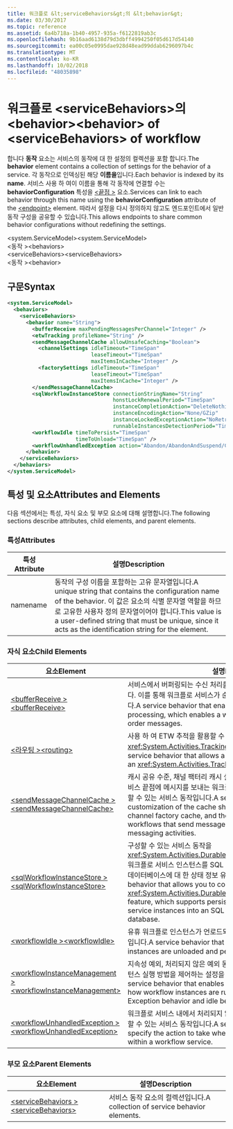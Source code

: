 ```yaml
---
title: 워크플로 &lt;serviceBehaviors&gt;의 &lt;behavior&gt;
ms.date: 03/30/2017
ms.topic: reference
ms.assetid: 6a4b718a-1b40-4957-935a-f6122819ab3c
ms.openlocfilehash: 9b16aad6138d79d3dbff4994250f05d617d54140
ms.sourcegitcommit: ea00c05e0995dae928d48ead99ddab6296097b4c
ms.translationtype: MT
ms.contentlocale: ko-KR
ms.lasthandoff: 10/02/2018
ms.locfileid: "48035898"
---
```

# <a name="ltbehaviorgt-of-ltservicebehaviorsgt-of-workflow"></a><span data-ttu-id="ad9a0-102">워크플로 &lt;serviceBehaviors&gt;의 &lt;behavior&gt;</span><span class="sxs-lookup"><span data-stu-id="ad9a0-102">&lt;behavior&gt; of &lt;serviceBehaviors&gt; of workflow</span></span>
<span data-ttu-id="ad9a0-103">합니다 **동작** 요소는 서비스의 동작에 대 한 설정의 컬렉션을 포함 합니다.</span><span class="sxs-lookup"><span data-stu-id="ad9a0-103">The **behavior** element contains a collection of settings for the behavior of a service.</span></span> <span data-ttu-id="ad9a0-104">각 동작으로 인덱싱된 해당 **이름을**입니다.</span><span class="sxs-lookup"><span data-stu-id="ad9a0-104">Each behavior is indexed by its **name**.</span></span> <span data-ttu-id="ad9a0-105">서비스 사용 하 여이 이름을 통해 각 동작에 연결할 수는 **behaviorConfiguration** 특성을 [ \<끝점 >](../../../../../docs/framework/configure-apps/file-schema/wcf/endpoint-element.md) 요소.</span><span class="sxs-lookup"><span data-stu-id="ad9a0-105">Services can link to each behavior through this name using the **behaviorConfiguration** attribute of the [\<endpoint>](../../../../../docs/framework/configure-apps/file-schema/wcf/endpoint-element.md) element.</span></span> <span data-ttu-id="ad9a0-106">따라서 설정을 다시 정의하지 않고도 엔드포인트에서 일반 동작 구성을 공유할 수 있습니다.</span><span class="sxs-lookup"><span data-stu-id="ad9a0-106">This allows endpoints to share common behavior configurations without redefining the settings.</span></span>  
  
<span data-ttu-id="ad9a0-107">\<system.ServiceModel></span><span class="sxs-lookup"><span data-stu-id="ad9a0-107">\<system.ServiceModel></span></span>  
<span data-ttu-id="ad9a0-108">\<동작 ></span><span class="sxs-lookup"><span data-stu-id="ad9a0-108">\<behaviors></span></span>  
<span data-ttu-id="ad9a0-109">\<serviceBehaviors></span><span class="sxs-lookup"><span data-stu-id="ad9a0-109">\<serviceBehaviors></span></span>  
<span data-ttu-id="ad9a0-110">\<동작 ></span><span class="sxs-lookup"><span data-stu-id="ad9a0-110">\<behavior></span></span>  
  
## <a name="syntax"></a><span data-ttu-id="ad9a0-111">구문</span><span class="sxs-lookup"><span data-stu-id="ad9a0-111">Syntax</span></span>  
  
```xml  
<system.ServiceModel>  
  <behaviors>  
    <serviceBehaviors>  
      <behavior name="String">
        <bufferReceive maxPendingMessagesPerChannel="Integer" />
        <etwTracking profileName="String" />
        <sendMessageChannelCache allowUnsafeCaching="Boolean">
          <channelSettings idleTimeout="TimeSpan" 
                           leaseTimeout="TimeSpan" 
                           maxItemsInCache="Integer" />
          <factorySettings idleTimeout="TimeSpan" 
                           leaseTimeout="TimeSpan" 
                           maxItemsInCache="Integer" />
        </sendMessageChannelCache>
        <sqlWorkflowInstanceStore connectionStringName="String" 
                                  honstLockRenewalPeriod="TimeSpan" 
                                  instanceCompletionAction="DeleteNothing/DeleteAll" 
                                  instanceEncodingAction="None/GZip" 
                                  instanceLockedExceptionAction="NoRetry/BasicRetry/AggressiveRetry" 
                                  runnableInstancesDetectionPeriod="TimeSpan" />
        <workflowIdle timeToPersist="TimeSpan" 
                      timeToUnload="TimeSpan" />
        <workflowUnhandledException action="Abandon/AbandonAndSuspend/Cancel/Terminate" />
      </behavior>
    </serviceBehaviors>  
  </behaviors>  
</system.ServiceModel>  
```  
  
## <a name="attributes-and-elements"></a><span data-ttu-id="ad9a0-112">특성 및 요소</span><span class="sxs-lookup"><span data-stu-id="ad9a0-112">Attributes and Elements</span></span>  
 <span data-ttu-id="ad9a0-113">다음 섹션에서는 특성, 자식 요소 및 부모 요소에 대해 설명합니다.</span><span class="sxs-lookup"><span data-stu-id="ad9a0-113">The following sections describe attributes, child elements, and parent elements.</span></span>  
  
### <a name="attributes"></a><span data-ttu-id="ad9a0-114">특성</span><span class="sxs-lookup"><span data-stu-id="ad9a0-114">Attributes</span></span>  
  
|<span data-ttu-id="ad9a0-115">특성</span><span class="sxs-lookup"><span data-stu-id="ad9a0-115">Attribute</span></span>|<span data-ttu-id="ad9a0-116">설명</span><span class="sxs-lookup"><span data-stu-id="ad9a0-116">Description</span></span>|  
|---------------|-----------------|  
|<span data-ttu-id="ad9a0-117">name</span><span class="sxs-lookup"><span data-stu-id="ad9a0-117">name</span></span>|<span data-ttu-id="ad9a0-118">동작의 구성 이름을 포함하는 고유 문자열입니다.</span><span class="sxs-lookup"><span data-stu-id="ad9a0-118">A unique string that contains the configuration name of the behavior.</span></span> <span data-ttu-id="ad9a0-119">이 값은 요소의 식별 문자열 역할을 하므로 고유한 사용자 정의 문자열이어야 합니다.</span><span class="sxs-lookup"><span data-stu-id="ad9a0-119">This value is a user-defined string that must be unique, since it acts as the identification string for the element.</span></span>|  
  
### <a name="child-elements"></a><span data-ttu-id="ad9a0-120">자식 요소</span><span class="sxs-lookup"><span data-stu-id="ad9a0-120">Child Elements</span></span>  
  
|<span data-ttu-id="ad9a0-121">요소</span><span class="sxs-lookup"><span data-stu-id="ad9a0-121">Element</span></span>|<span data-ttu-id="ad9a0-122">설명</span><span class="sxs-lookup"><span data-stu-id="ad9a0-122">Description</span></span>|  
|-------------|-----------------|  
|[<span data-ttu-id="ad9a0-123">\<bufferReceive ></span><span class="sxs-lookup"><span data-stu-id="ad9a0-123">\<bufferReceive></span></span>](../../../../../docs/framework/configure-apps/file-schema/windows-workflow-foundation/bufferreceive.md)|<span data-ttu-id="ad9a0-124">서비스에서 버퍼링되는 수신 처리를 사용할 수 있도록 하는 서비스 동작입니다. 이를 통해 워크플로 서비스가 순서가 맞지 않는 메시지를 처리할 수 있습니다.</span><span class="sxs-lookup"><span data-stu-id="ad9a0-124">A service behavior that enables a service to use buffered receive processing, which enables a workflow service to process out-of-order messages.</span></span>|  
|[<span data-ttu-id="ad9a0-125">\<라우팅 ></span><span class="sxs-lookup"><span data-stu-id="ad9a0-125">\<routing></span></span>](../../../../../docs/framework/configure-apps/file-schema/wcf/routing-of-servicebehavior.md)|<span data-ttu-id="ad9a0-126">사용 하 여 ETW 추적을 활용할 수 있도록 허용 하는 서비스 동작을 <xref:System.Activities.Tracking.EtwTrackingParticipant>입니다.</span><span class="sxs-lookup"><span data-stu-id="ad9a0-126">A service behavior that allows a service to utilize ETW tracking using an <xref:System.Activities.Tracking.EtwTrackingParticipant>.</span></span>|  
|[<span data-ttu-id="ad9a0-127">\<sendMessageChannelCache ></span><span class="sxs-lookup"><span data-stu-id="ad9a0-127">\<sendMessageChannelCache></span></span>](../../../../../docs/framework/configure-apps/file-schema/windows-workflow-foundation/sendmessagechannelcache.md)|<span data-ttu-id="ad9a0-128">캐시 공유 수준, 채널 팩터리 캐시 설정 및 Send 메시징 활동을 사용 하 여 서비스 끝점에 메시지를 보내는 워크플로 위한 채널 캐시의 설정을 사용자 지정할 수 있는 서비스 동작입니다.</span><span class="sxs-lookup"><span data-stu-id="ad9a0-128">A service behavior that enables the customization of the cache sharing levels, the settings of the channel factory cache, and the settings of the channel cache for workflows that send messages to service endpoints using Send messaging activities.</span></span>|  
|[<span data-ttu-id="ad9a0-129">\<sqlWorkflowInstanceStore ></span><span class="sxs-lookup"><span data-stu-id="ad9a0-129">\<sqlWorkflowInstanceStore></span></span>](../../../../../docs/framework/configure-apps/file-schema/windows-workflow-foundation/sqlworkflowinstancestore.md)|<span data-ttu-id="ad9a0-130">구성할 수 있는 서비스 동작을 <xref:System.Activities.DurableInstancing.SqlWorkflowInstanceStore> 워크플로 서비스 인스턴스를 SQL Server 2005 또는 SQL Server 2008 데이터베이스에 대 한 상태 정보 유지를 지 원하는 기능을 합니다.</span><span class="sxs-lookup"><span data-stu-id="ad9a0-130">A service behavior that allows you to configure the <xref:System.Activities.DurableInstancing.SqlWorkflowInstanceStore> feature, which supports persisting state information for workflow service instances into an SQL Server 2005 or SQL Server 2008 database.</span></span>|  
|[<span data-ttu-id="ad9a0-131">\<workflowIdle ></span><span class="sxs-lookup"><span data-stu-id="ad9a0-131">\<workflowIdle></span></span>](../../../../../docs/framework/configure-apps/file-schema/windows-workflow-foundation/workflowidle.md)|<span data-ttu-id="ad9a0-132">유휴 워크플로 인스턴스가 언로드되고 유지되는 시간을 제어하는 서비스 동작입니다.</span><span class="sxs-lookup"><span data-stu-id="ad9a0-132">A service behavior that controls when idle workflow instances are unloaded and persisted.</span></span>|  
|[<span data-ttu-id="ad9a0-133">\<workflowInstanceManagement ></span><span class="sxs-lookup"><span data-stu-id="ad9a0-133">\<workflowInstanceManagement></span></span>](../../../../../docs/framework/configure-apps/file-schema/windows-workflow-foundation/workflowinstancemanagement.md)|<span data-ttu-id="ad9a0-134">지속성 예외, 처리되지 않은 예외 동작 및 유휴 동작을 비롯하여 워크플로 인스턴스 실행 방법을 제어하는 설정을 지정할 수 있는 서비스 동작입니다.</span><span class="sxs-lookup"><span data-stu-id="ad9a0-134">A service behavior that enables you to specify settings that control how workflow instances are run, including persistence, unhandled Exception behavior and idle behavior.</span></span>|  
|[<span data-ttu-id="ad9a0-135">\<workflowUnhandledException ></span><span class="sxs-lookup"><span data-stu-id="ad9a0-135">\<workflowUnhandledException></span></span>](../../../../../docs/framework/configure-apps/file-schema/windows-workflow-foundation/workflowunhandledexception.md)|<span data-ttu-id="ad9a0-136">워크플로 서비스 내에서 처리되지 않은 예외가 발생할 때 수행할 동작을 지정할 수 있는 서비스 동작입니다.</span><span class="sxs-lookup"><span data-stu-id="ad9a0-136">A service behavior that enables you to specify the action to take when an unhandled exception occurs within a workflow service.</span></span>|  
  
### <a name="parent-elements"></a><span data-ttu-id="ad9a0-137">부모 요소</span><span class="sxs-lookup"><span data-stu-id="ad9a0-137">Parent Elements</span></span>  
  
|<span data-ttu-id="ad9a0-138">요소</span><span class="sxs-lookup"><span data-stu-id="ad9a0-138">Element</span></span>|<span data-ttu-id="ad9a0-139">설명</span><span class="sxs-lookup"><span data-stu-id="ad9a0-139">Description</span></span>|  
|-------------|-----------------|  
|[<span data-ttu-id="ad9a0-140">\<serviceBehaviors ></span><span class="sxs-lookup"><span data-stu-id="ad9a0-140">\<serviceBehaviors></span></span>](../../../../../docs/framework/configure-apps/file-schema/windows-workflow-foundation/servicebehaviors-of-workflow.md)|<span data-ttu-id="ad9a0-141">서비스 동작 요소의 컬렉션입니다.</span><span class="sxs-lookup"><span data-stu-id="ad9a0-141">A collection of service behavior elements.</span></span>|
